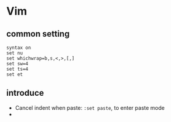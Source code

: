 # Vim

## common setting

```vim
syntax on
set nu
set whichwrap=b,s,<,>,[,]  
set sw=4
set ts=4
set et
```

## introduce

- Cancel indent when paste: `:set paste`, to enter paste mode
- 

